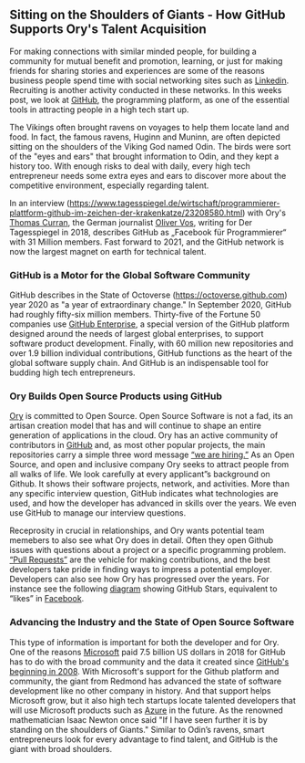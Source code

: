## Sitting on the Shoulders of Giants - How GitHub Supports Ory's Talent Acquisition 

For making connections with similar minded people, for building a community for mutual benefit and promotion, learning, or just for making friends for sharing stories and experiences are some of the reasons business people spend time with social networking sites such as [Linkedin](https://www.linkedin.com/company/11374545/). Recruiting is another activity conducted in these networks. In this weeks post, we look at [GitHub](https://github.com/), the programming platform, as one of the essential tools in attracting people in a high tech start up.

The Vikings often brought ravens on voyages to help them locate land and food. In fact, the famous ravens, Huginn and Muninn, are often depicted sitting on the shoulders of the Viking God named Odin. The birds were sort of the "eyes and ears" that brought information to Odin, and they kept a history too. With enough risks to deal with daily, every high tech entrepreneur needs some extra eyes and ears to discover more about the competitive environment, especially regarding talent. 

In an interview (https://www.tagesspiegel.de/wirtschaft/programmierer-plattform-github-im-zeichen-der-krakenkatze/23208580.html) with Ory's [Thomas Curran](https://github.com/tacurran), the German journalist [Oliver Vos](https://www.tagesspiegel.de/voss-oliver/19793232.html), writing for Der Tagesspiegel in 2018, describes GitHub as „Facebook für Programmierer“ with 31 Million members. Fast forward to 2021, and the GitHub network is now the largest magnet on earth for technical talent. 

### GitHub is a Motor for the Global Software Community

GitHub describes in the State of Octoverse (https://octoverse.github.com) year 2020 as "a year of extraordinary change." In September 2020, GitHub had roughly fifty-six million members. Thirty-five of the Fortune 50 companies use [GitHub Enterprise](https://github.com/enterprise), a special version of the GitHub platform designed around the needs of largest global enterprises, to support software product development. Finally, with 60 million new repositories and over 1.9 billion individual contributions, GitHub functions as the heart of the global software supply chain. And GitHub is an indispensable tool for budding high tech entrepreneurs.

### Ory Builds Open Source Products using GitHub

[Ory](https://www.ory.sh/) is committed to Open Source. Open Source Software is not a fad, its an artisan creation model that has and will continue to shape an entire generation of applications in the cloud.  Ory has an active community of contributors in [GitHub](www.github.com/ory) and, as most other popular projects, the main repositories carry a simple three word message [“we are hiring.”](https://github.com/ory/jobs) As an Open Source, and open and inclusive company Ory seeks to attract people from all walks of life. We look carefully at every applicant”s background on Github. It shows their software projects, network, and activities. More than any specific interview question, GitHub indicates what technologies are used, and how the developer has advanced in skills over the years. We even use GitHub to manage our interview questions.

Receprosity in crucial in relationships, and Ory wants potential team memebers to also see what Ory does in detail. Often they open Github issues with questions about a project or a specific programming problem. [“Pull Requests”](https://docs.github.com/en/github/collaborating-with-issues-and-pull-requests/about-pull-requests) are the vehicle for making contributions, and the best developers take pride in finding ways to impress a potential employer. Developers can also see how Ory has progressed over the years. For instance see the following [diagram](https://star-history.t9t.io/#ory/kratos&ory/oathkeeper&ory/keto&ory/hydra) showing GitHub Stars, equivalent to “likes” in [Facebook](www.facebook.com).

### Advancing the Industry and the State of Open Source Software

This type of information is important for both the developer and for Ory. One of the reasons [Microsoft](https://opensource.microsoft.com/) paid 7.5 billion US dollars in 2018 for GitHub has to do with the broad community and the data it created since [GitHub's beginning in 2008](https://en.wikipedia.org/wiki/github). With Microsoft's support for the Github platform and community, the giant from Redmond has advanced the state of software development like no other company in history. And that support helps Microsoft grow,  but it also high tech startups locate talented developers that will use Microsoft products such as [Azure](https://azure.microsoft.com/en-us/) in the future. As the renowned mathematician Isaac Newton once said "If I have seen further it is by standing on the shoulders of Giants." Similar to Odin’s ravens, smart entrepreneurs look for every advantage to find talent, and GitHub is the giant with broad shoulders.
